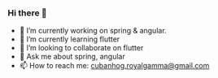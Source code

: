 ### Hi there 👋


- 🔭 I’m currently working on spring & angular.
- 🌱 I’m currently learning flutter
- 👯 I’m looking to collaborate on flutter
- 💬 Ask me about spring, angular
- 📫 How to reach me: cubanhog.royalgamma@gmail.com


